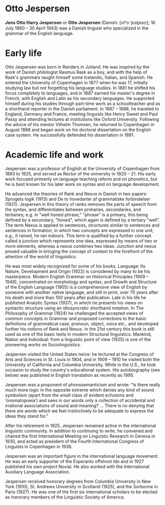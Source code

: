 <h1>Otto Jespersen</h1>

<b>Jens Otto Harry Jespersen</b> or <b> Otto Jespersen </b> (Danish: [ʌtˢo ˈjɛsb̥ɐsn̩]; 16 July 1860 – 30 April 1943) was a Danish linguist who specialized in the grammar of the English language. 

<h1>Early life </h1>

Otto Jespersen was born in Randers in Jutland. He was inspired by the work of Danish philologist Rasmus Rask as a boy, and with the help of Rask's grammars taught himself some Icelandic, Italian, and Spanish. He entered the University of Copenhagen in 1877 when he was 17, initially studying law but not forgetting his language studies. In 1881 he shifted his focus completely to languages, and in 1887 earned his master's degree in French, with English and Latin as his secondary languages. He supported himself during his studies through part-time work as a schoolteacher and as a shorthand reporter in the Danish parliament. In 1887 – 1888, he traveled to England, Germany and France, meeting linguists like Henry Sweet and Paul Passy and attending lectures at institutions like Oxford University. Following the advice of his mentor Vilhelm Thomsen, he returned to Copenhagen in August 1888 and began work on his doctoral dissertation on the English case system. He successfully defended his dissertation in 1891. 

<h1>Academic life and work </h1>

Jespersen was a professor of English at the University of Copenhagen from 1893 to 1925, and served as Rector of the university in 1920 – 21. His early work focused primarily on language teaching reform and on phonetics, but he is best known for his later work on syntax and on language development. 

He advanced the theories of Rank and Nexus in Danish in two papers: Sprogets logik (1913) and De to hovedarter af grammatiske forbindelser (1921). Jespersen in this theory of ranks removes the parts of speech from the syntax, and differentiates between primaries, secondaries, and tertiaries; e.g. in "well honed phrase," "phrase" is a primary, this being defined by a secondary, "honed", which again is defined by a tertiary "well". The term Nexus is applied to sentences, structures similar to sentences and sentences in formation, in which two concepts are expressed in one unit; e.g., it rained, he ran indoors. This term is qualified by a further concept called a junction which represents one idea, expressed by means of two or more elements, whereas a nexus combines two ideas. Junction and nexus proved valuable in bringing the concept of context to the forefront of the attention of the world of linguistics. 

He was most widely recognized for some of his books. Language: Its Nature, Development and Origin (1922) is considered by many to be his masterpiece. Modern English Grammar on Historical Principles (1909 – 1949), concentrated on morphology and syntax, and Growth and Structure of the English Language (1905) is a comprehensive view of English by someone with another native language, and still in print, over 70 years after his death and more than 100 years after publication. Late in his life he published Analytic Syntax (1937), in which he presents his views on syntactic structure using an idiosyncratic shorthand notation. In The Philosophy of Grammar (1924) he challenged the accepted views of common concepts in Grammar and proposed corrections to the basic definitions of grammatical case, pronoun, object, voice etc., and developed further his notions of Rank and Nexus. In the 21st century this book is still used as one of the basic texts in modern Structural linguistics. Mankind, Nation and Individual: from a linguistic point of view (1925) is one of the pioneering works on Sociolinguistics. 

Jespersen visited the United States twice: he lectured at the Congress of Arts and Sciences in St. Louis in 1904, and in 1909 – 1910 he visited both the University of California and Columbia University. While in the U.S., he took occasion to study the country's educational system. His autobiography (see below) was published in English translation as recently as 1995. 

Jespersen was a proponent of phonosemanticism and wrote: 
“Is there really much more logic in the opposite extreme which denies any kind of sound symbolism (apart from the small class of evident echoisms and ‘onomatopoeia’) and sees in our words only a collection of accidental and irrational associations of sound and meaning? ... There is no denying that there are words which we feel instinctively to be adequate to express the ideas they stand for.” 

After his retirement in 1925, Jespersen remained active in the international linguistic community. In addition to continuing to write, he convened and chaired the first International Meeting on Linguistic Research in Geneva in 1930, and acted as president of the Fourth International Congress of Linguists in Copenhagen in 1936. 

Jespersen was an important figure in the international language movement. He was an early supporter of the Esperanto offshoot Ido and in 1927 published his own project Novial. He also worked with the International Auxiliary Language Association. 

Jespersen received honorary degrees from Columbia University in New York (1910), St. Andrews University in Scotland (1925), and the Sorbonne in Paris (1927). He was one of the first six international scholars to be elected as honorary members of the Linguistic Society of America.
